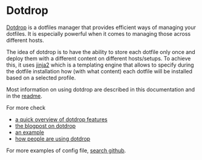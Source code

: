 # Dotdrop

[Dotdrop](https://deadc0de.re/dotdrop/) is a dotfiles manager that provides efficient ways of managing your dotfiles.
It is especially powerful when it comes to managing those across different hosts.

The idea of dotdrop is to have the ability to store each dotfile only once and deploy them with a different
content on different hosts/setups.
To achieve this, it uses [jinja2](https://jinja.pocoo.org/) which is a templating engine that allows to specify
during the dotfile installation how (with what content) each dotfile will be installed based on a selected profile.

Most information on using dotdrop are described in this documentation
and in the [readme](https://github.com/deadc0de6/dotdrop/blob/master/README.md).

For more check

* [a quick overview of dotdrop features](https://deadc0de.re/dotdrop/)
* [the blogpost on dotdrop](https://deadc0de.re/articles/dotfiles.html)
* [an example](https://github.com/deadc0de6/dotdrop#getting-started)
* [how people are using dotdrop](misc/people-using-dotdrop.md)

For more examples of config file, [search github](https://github.com/search?q=filename%3Aconfig.yaml+dotdrop&type=Code).
